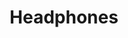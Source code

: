 ---
title: Headphones
alt_text: Headphone Model
img: ../imgs/headphones/3PointLighting.jpg
link:
---